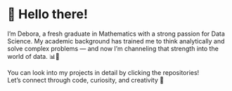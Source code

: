 # 👋 Hello there!

I’m Debora, a fresh graduate in Mathematics with a strong passion for Data Science. My academic background has trained me to think analytically and solve complex problems — and now I’m channeling that strength into the world of data. 📊🧠 

You can look into my projects in detail by clicking the repositories!\
Let’s connect through code, curiosity, and creativity 🚀
